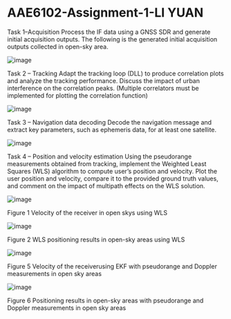 # AAE6102-Assignment-1-LI YUAN

Task 1–Acquisition
Process the IF data using a GNSS SDR and generate initial acquisition outputs. The following is the generated initial acquisition outputs collected in open-sky area.

![image](https://github.com/user-attachments/assets/c15b8fd7-aea4-4ca4-adc3-f647a64ab180)




Task 2 – Tracking
Adapt the tracking loop (DLL) to produce correlation plots and analyze the tracking performance. Discuss the impact of urban interference on the correlation peaks. (Multiple correlators must be implemented for plotting the correlation function)

![image](https://github.com/user-attachments/assets/a0804ba9-e662-4277-9ef8-7f6c49c72b4c)




Task 3 – Navigation data decoding
Decode the navigation message and extract key parameters, such as ephemeris data, for at least one satellite.

![image](https://github.com/user-attachments/assets/4327f74b-7a14-4b3b-863b-678edf51abbb)






Task 4 – Position and velocity estimation
Using the pseudorange measurements obtained from tracking, implement the Weighted Least Squares (WLS) algorithm to compute user’s position and velocity. Plot the user position and velocity, compare it to the provided ground truth values, and comment on the impact of multipath effects on the WLS solution.


![image](https://github.com/user-attachments/assets/113a483f-bacc-41f4-beda-1d6e64157dbe)


Figure 1 Velocity of the receiver in open skys using WLS


![image](https://github.com/user-attachments/assets/02d3a57b-538f-4788-882d-b8661df31591)


Figure 2 WLS positioning results in open-sky areas using WLS



![image](https://github.com/user-attachments/assets/ded795b4-35cb-4183-9dbd-e06e691daf63)



Figure 5 Velocity of the receiverusing EKF with pseudorange and Doppler measurements in open sky areas

![image](https://github.com/user-attachments/assets/8ee22d15-fdeb-43fa-a9cb-15fae3ff2f2d)


Figure 6 Positioning results in open-sky areas with pseudorange and Doppler measurements in open sky areas

